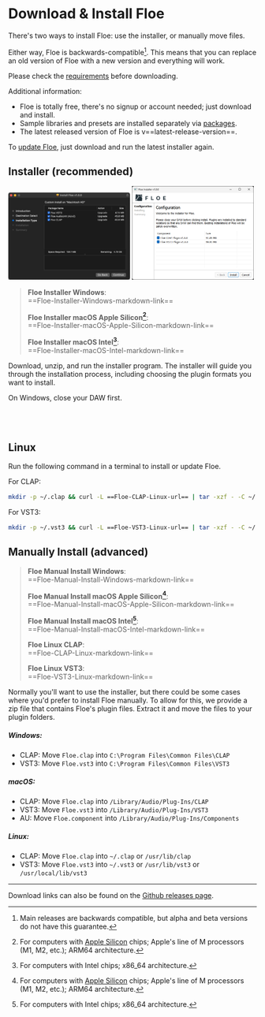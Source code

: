 <!--
SPDX-FileCopyrightText: 2024 Sam Windell
SPDX-License-Identifier: GPL-3.0-or-later
-->

# Download & Install Floe

There's two ways to install Floe: use the installer, or manually move files. 

Either way, Floe is backwards-compatible[^pre-releases]. This means that you can replace an old version of Floe with a new version and everything will work.

Please check the [requirements](requirements.md) before downloading. 

Additional information:
- Floe is totally free, there's no signup or account needed; just download and install.
- Sample libraries and presets are installed separately via [packages](../packages/install-packages.md).
- The latest released version of Floe is v==latest-release-version==.

[^pre-releases]: Main releases are backwards compatible, but alpha and beta versions do not have this guarantee.

To [update Floe](./updating.md), just download and run the latest installer again.

## Installer (recommended)

<img src="../images/installer-macos-gui.png" width="49%" style="display: inline;">
<img src="../images/installer-windows-gui.png" width="49%" style="display: inline;">


> **<i class="fa fa-windows"></i> Floe Installer Windows**:<br>==Floe-Installer-Windows-markdown-link==
> 
> **<i class="fa fa-apple"></i> Floe Installer macOS Apple Silicon[^mac-arm]**:<br>==Floe-Installer-macOS-Apple-Silicon-markdown-link==
> 
> **<i class="fa fa-apple"></i> Floe Installer macOS Intel[^mac-intel]**:<br>==Floe-Installer-macOS-Intel-markdown-link==

Download, unzip, and run the installer program. The installer will guide you through the installation process, including choosing the plugin formats you want to install. 

On Windows, close your DAW first. 

<div style="margin-top: 80px;"></div>

## Linux
Run the following command in a terminal to install or update Floe.

For CLAP:
```bash
mkdir -p ~/.clap && curl -L ==Floe-CLAP-Linux-url== | tar -xzf - -C ~/.clap

```

For VST3:

```bash
mkdir -p ~/.vst3 && curl -L ==Floe-VST3-Linux-url== | tar -xzf - -C ~/.vst3

```

## Manually Install (advanced)

> **<i class="fa fa-windows"></i> Floe Manual Install Windows**:<br>==Floe-Manual-Install-Windows-markdown-link==
> 
> **<i class="fa fa-apple"></i> Floe Manual Install macOS Apple Silicon[^mac-arm]**:<br>==Floe-Manual-Install-macOS-Apple-Silicon-markdown-link==
> 
> **<i class="fa fa-apple"></i> Floe Manual Install macOS Intel[^mac-intel]**:<br>==Floe-Manual-Install-macOS-Intel-markdown-link==
>
> **<i class="fa fa-linux"></i> Floe Linux CLAP**:<br>==Floe-CLAP-Linux-markdown-link==
>
> **<i class="fa fa-linux"></i> Floe Linux VST3**:<br>==Floe-VST3-Linux-markdown-link==


Normally you'll want to use the installer, but there could be some cases where you'd prefer to install Floe manually. To allow for this, we provide a zip file that contains Floe's plugin files. Extract it and move the files to your plugin folders.

##### Windows:
- CLAP: Move `Floe.clap` into `C:\Program Files\Common Files\CLAP`
- VST3: Move `Floe.vst3` into `C:\Program Files\Common Files\VST3`

##### macOS:
- CLAP: Move `Floe.clap` into `/Library/Audio/Plug-Ins/CLAP`
- VST3: Move `Floe.vst3` into `/Library/Audio/Plug-Ins/VST3`
- AU: Move `Floe.component` into `/Library/Audio/Plug-Ins/Components`

##### Linux:
- CLAP: Move `Floe.clap` into `~/.clap` or `/usr/lib/clap`
- VST3: Move `Floe.vst3` into `~/.vst3` or `/usr/lib/vst3` or `/usr/local/lib/vst3`

---

Download links can also be found on the [Github releases page](https://github.com/floe-audio/Floe/releases/latest).

[^mac-arm]: For computers with [Apple Silicon](https://support.apple.com/en-us/116943) chips; Apple's line of M processors (M1, M2, etc.); ARM64 architecture.
[^mac-intel]: For computers with Intel chips; x86_64 architecture.
